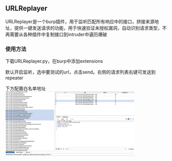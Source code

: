 ## URLReplayer

URLReplayer是一个burp插件，用于监听匹配所有响应中的接口，拼接来源地址，提供一键发送请求的功能，用于快速验证未授权漏洞，自动识别请求类型，不再需要从各种插件中复制接口到intruder中遍历爆破

### 使用方法
下载URLReplayer.py，在burp中添加extensions  

默认开启监听，选中要测试的url，点击send。右侧的请求列表右键可发送到repeater  

下方配置白名单地址
<img src="20251024172156.png" alt="" width="80%">